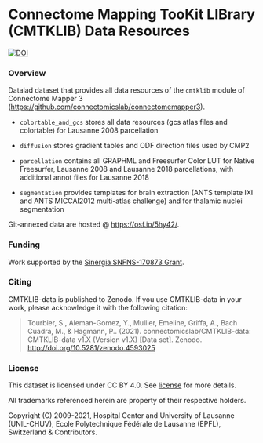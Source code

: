 # Connectome Mapping TooKit LIBrary (CMTKLIB) Data Resources

[![DOI](https://zenodo.org/badge/DOI/10.5281/zenodo.4593025.svg)](https://doi.org/10.5281/zenodo.4593025)

### Overview

Datalad dataset that provides all data resources of the
`cmtklib` module of Connectome Mapper 3 (https://github.com/connectomicslab/connectomemapper3).

* `colortable_and_gcs` stores all data resources (gcs atlas files and colortable) for Lausanne 2008 parcellation

* `diffusion` stores gradient tables and ODF direction files used by CMP2

* `parcellation` contains all GRAPHML and Freesurfer Color LUT for Native Freesurfer, Lausanne 2008 and Lausanne 2018
  parcellations, with additional annot files for Lausanne 2018

* `segmentation` provides templates for brain extraction (ANTS template IXI and ANTS MICCAI2012 multi-atlas challenge)
  and for thalamic nuclei segmentation

Git-annexed data are hosted @ https://osf.io/5hy42/.
 
### Funding

Work supported by the [Sinergia SNFNS-170873 Grant](http://p3.snf.ch/Project-170873).

### Citing

CMTKLIB-data is published to Zenodo. If you use CMTKLIB-data in your work, please acknowledge it with the following citation:

> Tourbier, S., Aleman-Gomez, Y., Mullier, Emeline, Griffa, A., Bach Cuadra, M., & Hagmann, P.. (2021). connectomicslab/CMTKLIB-data: CMTKLIB-data v1.X (Version v1.X) [Data set]. Zenodo. http://doi.org/10.5281/zenodo.4593025


### License
This dataset is licensed under CC BY 4.0. See [license](LICENSE) for more details.

All trademarks referenced herein are property of their respective holders.

Copyright (C) 2009-2021, Hospital Center and University of Lausanne (UNIL-CHUV),
Ecole Polytechnique Fédérale de Lausanne (EPFL), Switzerland & Contributors.
